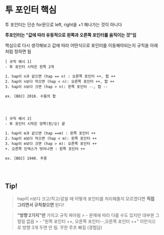 # 투 포인터 핵심
투 포인터는 단순 for문으로 left, right을 +1 해나가는 것이 아니다

<b>투포인터는 "값에 따라 유동적으로 왼쪽과 오른쪽 포인터를 움직이는 것"임</b> 

핵심으로 다시 생각해보고 값에 따라 어떤식으로 포인터를 이동해야되는지 규칙을 아래처럼 정하면 됨

<pre>
<code>[ 규칙 예시 1]
- 투 포인터 시작은 왼쪽 2개

1. hap이 n과 같으면 (hap == n) : 오른쪽 포인터 ++, 합 ++
2. hap이 n보다 작으면 (hap < n): 오른쪽 포인터 ++, 합 ++
3. hap이 n보다 크면 (hap > n): 왼쪽 포인터 --, 합 --

ex. [BOJ] 2018. 수들의 합
</pre>
</code>

<pre>
<code>[ 규칙 예시 2]
- 투 포인터 시작은 양쪽(왼/오) 끝

1. hap이 m과 같으면 (hap ==m) : 왼쪽 포인터 ++
2. hap이 m보다 작으면 (hap < m): 왼쪽 포인터 ++
3. hap이 m보다 크면 (hap > m): 오른쪽 포인터 ++
+. 오른쪽 인덱스가 벗어나면 : 왼쪽 포인터 ++

ex. [BOJ] 1940. 주몽
</pre>
</code>



## Tip!
> hap이 n보다 크고/작고/같을 때 어떻게 포인터를 처리해줄지 모르겠다면 <b>직접 그리면서 규칙찾으면</b> 된다! 

> <b>"방향 2가지"만</b> 가지고 규칙 짜야됨 
    > - 문제에 따라 다를 수도 있지만 대부분 그럴일 없음
    > - "왼쪽 포인터 ++, 오른쪽 포인터--,오른쪽 포인터 ++" 이런식으로 방향 3개 두면 안 됨. 무한 루프 빠짐 (경험담)
    